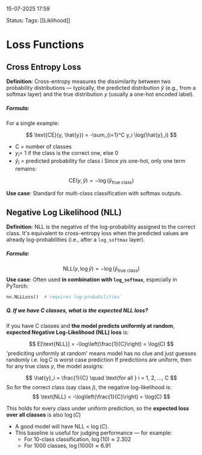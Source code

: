 15-07-2025
17:59

Status:
Tags: [[Liklihood]]

# Loss Functions

## Cross Entropy Loss

**Definition**: Cross-entropy measures the dissimilarity between two probability distributions — typically, the predicted distribution $\hat{y}​$ (e.g., from a softmax layer) and the true distribution $y$ (usually a one-hot encoded label).
##### Formula:
For a single example:

$$
\text{CE}(y, \hat{y}) = -\sum_{i=1}^C y_i \log(\hat{y}_i)
$$
- C = number of classes
- $y_i$= 1 if the class is the correct one, else 0
- $\hat{y}_i$ = predicted probability for class i
Since $y$is one-hot, only one term remains:

$$
\text{CE}(y, \hat{y}) = -\log(\hat{y}_{\text{true class}})
$$

**Use case**: Standard for multi-class classification with softmax outputs.
## Negative Log Likelihood (NLL)

**Definition**: NLL is the negative of the log-probability assigned to the correct class. It's equivalent to cross-entropy loss when the predicted values are already log-probabilities (i.e., after a `log_softmax` layer).

##### Formula:
$$
\text{NLL}(y, \log \hat{y}) = -\log(\hat{y}_{\text{true class}})
$$
**Use case**: Often used **in combination with `log_softmax`**, especially in PyTorch:

```python
nn.NLLLoss()  # requires log-probabilities`
```

##### Q. If we have C classes, what is the expected NLL loss?
If you have C classes and **the model predicts uniformly at random**, **expected Negative Log-Likelihood (NLL) loss** is:

$$
E[\text{NLL}] = -\log\left(\frac{1}{C}\right) = \log(C)
$$
'prediciting uniformly at random' means model has no clue and just guesses randomly i.e. $\log{C}$ is worst case prediction
If predictions are uniform, then for any true class $y$, the model assigns:

$$
\hat{y}_i = \frac{1}{C} \quad \text{for all } i = 1, 2, ..., C
$$
So for the correct class (say class $j$), the negative log-likelihood is:
$$
\text{NLL} = -\log\left(\frac{1}{C}\right) = \log(C)
$$

This holds for every class under uniform prediction, so the **expected loss over all classes** is also $\log(C)$ 
- A good model will have NLL < $\log(C)$.
- This baseline is useful for judging performance — for example:
    - For 10-class classification, $\log(10) \approx 2.302$
    - For 1000 classes, $\log(1000) \approx 6.91$

